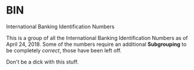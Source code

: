 # BIN
International Banking Identification Numbers

This is a group of all the International Banking Identification Numbers as of April 24, 2018.
Some of the numbers require an additional **Subgrouping** to be completely *correct*, those have been left off.


Don't be a dick with this stuff.
